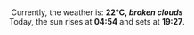 <p  align="center"><br/>Currently, the weather is: <b> 22°C, <i>broken clouds</i></b></br>Today, the sun rises at <b>04:54</b> and sets at <b>19:27</b>.</p>